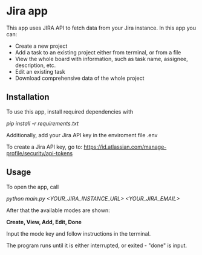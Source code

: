 # Jira app 
This app uses JIRA API to fetch data from your Jira instance.
In this app you can:
* Create a new project
* Add a task to an existing project either from terminal, or from a file
* View the whole board with information, such as task name, assignee, description, etc.
* Edit an existing task
* Download comprehensive data of the whole project

## Installation
To use this app, install required dependencies with

*pip install -r requirements.txt*


Additionally, add your Jira API key in the enviroment file .env

To create a Jira API key, go to: https://id.atlassian.com/manage-profile/security/api-tokens

## Usage
To open the app, call

*python main.py <YOUR_JIRA_INSTANCE_URL> <YOUR_JIRA_EMAIL>*


After that the available modes are shown:

**Create, View, Add, Edit, Done**

Input the mode key and follow instructions in the terminal.

The program runs until it is either interrupted, or exited - "done" is input.